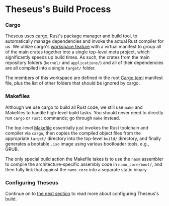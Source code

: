 # Theseus's Build Process

### Cargo
Theseus uses [cargo](https://doc.rust-lang.org/cargo/index.html), Rust's package manager and build tool, to automatically manage dependencies and invoke the actual Rust compiler for us.
We utilize cargo's [workspace feature](https://doc.rust-lang.org/cargo/reference/workspaces.html) with a virtual manifest to group all of the main crates together into a single top-level meta project, which significantly speeds up build times.
As such, the crates from the main repository folders (`kernel/` and `applications/`) and all of their dependencies are all compiled into a single `target/` folder.

The members of this workspace are defined in the root [Cargo.toml](https://github.com/theseus-os/Theseus/blob/theseus_main/Cargo.toml) manifest file, plus the list of other folders that should be ignored by cargo.


### Makefiles
Although we use cargo to build all Rust code, we still use `make` and Makefiles to handle high-level build tasks. You should never need to directly run `cargo` or `rustc` commands; go through `make` instead. 

The top-level [Makefile](https://github.com/theseus-os/Theseus/blob/theseus_main/Makefile) essentially just invokes the Rust toolchain and compiler via `cargo`, then copies the compiled object files from the appropriate `target/` directory into the top-level `build/` directory, and finally generates a bootable `.iso` image using various bootloader tools, e.g., GRUB.

The only special build action the Makefile takes is to use the `nasm` assembler to compile the  architecture-specific assembly code in `nano_core/boot/`, and then fully link that against the `nano_core` into a separate static binary.


### Configuring Theseus
Continue on to [the next section](configuration.md) to read more about configuring Theseus's build.
